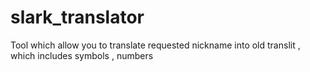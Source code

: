 # slark_translator
Tool which allow you to translate requested nickname into old translit , which includes symbols , numbers
